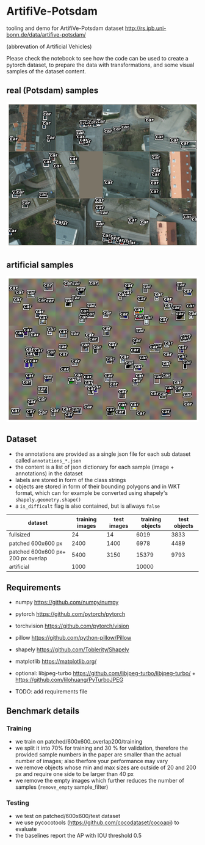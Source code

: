 # ArtifiVe-Potsdam
tooling and demo for ArtifiVe-Potsdam dataset
http://rs.ipb.uni-bonn.de/data/artifive-potsdam/

(abbrevation of Artificial Vehicles)

Please check the notebook to see how the code can be used to create a pytorch dataset, to prepare the data with transformations, and some visual samples of the dataset content.

## real (Potsdam) samples

![potsdam image samples](potsdam_samples.png)

## artificial samples

![artificial image samples](artificial_samples.png)

## Dataset

* the annotations are provided as a single json file for each sub dataset called `annotations_*.json`
* the content is a list of json dictionary for each sample (image + annotations) in the dataset
* labels are stored in form of the class strings
* objects are stored in form of their bounding polygons and in WKT format, which can for example be converted using shapely's `shapely.geometry.shape()`
* a `is_difficult` flag is also contained, but is allways `false`


| dataset                            | training images | test images | training objects | test objects |
|------------------------------------|-----------------|-------------|------------------|--------------|
| fullsized                          | 24              | 14          | 6019             | 3833         |
| patched 600x600 px                 | 2400            | 1400        | 6978             | 4489         |
| patched 600x600 px+ 200 px overlap | 5400            | 3150        | 15379            | 9793         |
| artificial                         | 1000            |             | 10000            |              |

## Requirements

* numpy https://github.com/numpy/numpy
* pytorch https://github.com/pytorch/pytorch
* torchvision https://github.com/pytorch/vision
* pillow https://github.com/python-pillow/Pillow
* shapely https://github.com/Toblerity/Shapely
* matplotlib https://matplotlib.org/
* optional: libjpeg-turbo https://github.com/libjpeg-turbo/libjpeg-turbo/ + https://github.com/lilohuang/PyTurboJPEG

* TODO: add requirements file
 
## Benchmark details

### Training

* we train on patched/600x600_overlap200/training
* we split it into 70% for training and 30 % for validation, therefore the provided sample numbers in the paper are smaller than the actual number of images; also therfore your performance may vary
* we remove objects whose min and max sizes are outside of 20 and 200 px and require one side to be larger than 40 px
* we remove the empty images which further reduces the number of samples (`remove_empty` sample_filter)


### Testing

* we test on patched/600x600/test dataset
* we use pycocotools (https://github.com/cocodataset/cocoapi) to evaluate
* the baselines report the AP with IOU threshold 0.5